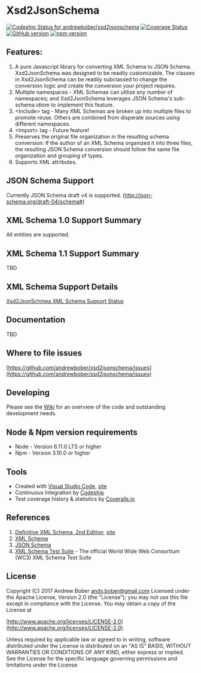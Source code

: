 
# Xsd2JsonSchema 

[![Codeship Status for andrewbober/xsd2jsonschema](https://app.codeship.com/projects/ee9a49e0-46b3-0133-28c9-569fce9c4062/status?branch=master)](https://app.codeship.com/projects/104942)
[![Coverage Status](https://coveralls.io/repos/github/andrewbober/xsd2jsonschema/badge.svg?branch=master)](https://coveralls.io/github/andrewbober/xsd2jsonschema?branch=master)
[![GitHub version](https://badge.fury.io/gh/andrewbober%2Fxsd2jsonschema.png)](https://badge.fury.io/gh/andrewbober%2Fxsd2jsonschema)
[![npm version](https://badge.fury.io/js/xsd2jsonschema.svg)](https://badge.fury.io/js/xsd2jsonschema)

## Features:
1. A pure Javascript library for converting XML Schema to JSON Schema.  Xsd2JsonSchema was designed to be readily customizable.  The classes in Xsd2JsonSchema can be readily subclassed to change the conversion logic and create the conversion your project requires.
2. Multiple namespaces - XML Schemas can utilize any number of namespaces; and Xsd2JsonSchema leverages JSON Schema's sub-schema idiom to implement this feature.
3. \<Include\> tag - Many XML Schemas are broken up into multiple files to promote reuse.  Others are combined from disperate sources using different namespaces.
4. \<Import\> tag - Future feature!
5. Preserves the original file organization in the resulting schema conversion: If the author of an XML Schema organized it into three files, the resulting JSON Schema conversion should follow the same file organization and grouping of types.
6. Supports XML attributes.

## JSON Schema Support
Currently JSON Schema draft v4 is supported.  (http://json-schema.org/draft-04/schema#)

## XML Schema 1.0 Support Summary
All entities are supported.

## XML Schema 1.1 Support Summary
TBD

## XML Schema Support Details

[Xsd2JsonSchmea XML Schema Support Status](https://drive.google.com/open?id=1AMeTHNNvwuI06mjkAQi7mt8KmU7qUSFI7x-o_kF1Ko8)

## Documentation 

TBD

## Where to file issues 
[https://github.com/andrewbober/xsd2jsonschema/issues](https://github.com/andrewbober/xsd2jsonschema/issues)

## Developing
Please see the [Wiki](https://github.com/andrewbober/xsd2jsonschema/wiki/Developing) for an overview of the code and outstanding development needs.  

## Node & Npm version requirements
* Node - Version 6.11.0 LTS or higher
* Npm - Version 3.10.0 or higher

## Tools
* Created with [Visual Studio Code](https://github.com/Microsoft/vscode), [site](http://code.visualstudio.com)
* Continuous Integration by [Codeship](https://codeship.com)
* Test coverage history & statistics by [Coveralls.io](http://coveralls.io)

## References
1. [Definitive XML Schema, 2nd Edition](https://www.amazon.com/Definitive-XML-Schema-Priscilla-Walmsley/dp/0132886723), [site](https://www.pearsonhighered.com/program/Walmsley-Definitive-XML-Schema-2nd-Edition/PGM282380.html)
2. [XML Schema](https://www.w3.org/XML/Schema)
3. [JSON Schema](http://www.json-schema.org)
4. [XML Schema Test Suite](https://www.w3.org/XML/2004/xml-schema-test-suite) - The official World Wide Web Consortium (WC3) XML Schema Test Suite

## License
Copyright (C) 2017 Andrew Bober <andy.bober@gmail.com>
Licensed under the Apache License, Version 2.0 (the "License");
you may not use this file except in compliance with the License.
You may obtain a copy of the License at

[http://www.apache.org/licenses/LICENSE-2.0](http://www.apache.org/licenses/LICENSE-2.0)

Unless required by applicable law or agreed to in writing, software
distributed under the License is distributed on an "AS IS" BASIS,
WITHOUT WARRANTIES OR CONDITIONS OF ANY KIND, either express or implied.
See the License for the specific language governing permissions and
limitations under the License.